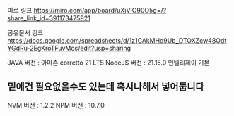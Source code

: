 미로 링크 
https://miro.com/app/board/uXjVIO90O5g=/?share_link_id=391173475921

공유문서 링크
https://docs.google.com/spreadsheets/d/1z1CAkMHo9Ub_DTOXZcw48OdtYGdRu-2EgKroTFuvMos/edit?usp=sharing

JAVA 버전 : 아마존 corretto 21 LTS
NodeJS 버전 : 21.15.0 인텔리제이 기본

밑에건 필요없을수도 있는데 혹시나해서 넣어둡니다
--------------------
NVM 버전 : 1.2.2
NPM 버전 : 10.7.0
